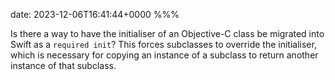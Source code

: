 date: 2023-12-06T16:41:44+0000
%%%

Is there a way to have the initialiser of an Objective-C class be migrated into Swift as a `required init`? This forces subclasses to override the initialiser, which is necessary for copying an instance of a subclass to return another instance of that subclass.
